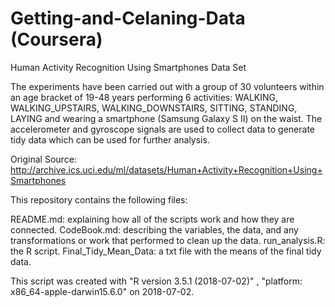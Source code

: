 
# Getting-and-Celaning-Data (Coursera)

Human Activity Recognition Using Smartphones Data Set

The experiments have been carried out with a group of 30 volunteers within an age bracket of 19-48 years performing 6  activities: WALKING, WALKING_UPSTAIRS, WALKING_DOWNSTAIRS, SITTING, STANDING, LAYING and wearing a smartphone (Samsung Galaxy S II) on the waist. The accelerometer and gyroscope signals are used to collect data to generate tidy data which can be used for further analysis.

Original Source: http://archive.ics.uci.edu/ml/datasets/Human+Activity+Recognition+Using+Smartphones

This repository contains the following files:

README.md: explaining how all of the scripts work and how they are connected.
CodeBook.md: describing the variables, the data, and any transformations or work that performed to clean up the data.
run_analysis.R: the R script.
Final_Tidy_Mean_Data: a txt file with the means of the final tidy data.


This script was created with "R version 3.5.1 (2018-07-02)" , "platform: x86_64-apple-darwin15.6.0" on 2018-07-02.

